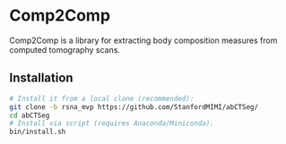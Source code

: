 # Comp2Comp
Comp2Comp is a library for extracting body composition measures from computed tomography scans. 

## Installation
```bash
# Install it from a local clone (recommended):
git clone -b rsna_mvp https://github.com/StanfordMIMI/abCTSeg/
cd abCTSeg 
# Install via script (requires Anaconda/Miniconda).
bin/install.sh
```
